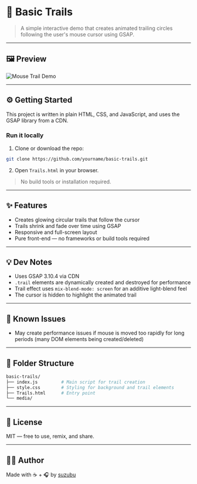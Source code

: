 # 🎯 Basic Trails

> A simple interactive demo that creates animated trailing circles following the user's mouse cursor using GSAP.

---

## 🖼 Preview

![Mouse Trail Demo](./media/basic-trails-demo.gif)

---

## ⚙️ Getting Started

This project is written in plain HTML, CSS, and JavaScript, and uses the GSAP library from a CDN.

### Run it locally

1. Clone or download the repo:
```bash
git clone https://github.com/yourname/basic-trails.git
```

2. Open `Trails.html` in your browser.

> No build tools or installation required.

---

## ✨ Features

- Creates glowing circular trails that follow the cursor
- Trails shrink and fade over time using GSAP
- Responsive and full-screen layout
- Pure front-end — no frameworks or build tools required

---

## 💡 Dev Notes

- Uses GSAP 3.10.4 via CDN
- `.trail` elements are dynamically created and destroyed for performance
- Trail effect uses `mix-blend-mode: screen` for an additive light-blend feel
- The cursor is hidden to highlight the animated trail

---

## 🧪 Known Issues

- May create performance issues if mouse is moved too rapidly for long periods (many DOM elements being created/deleted)

---

## 📂 Folder Structure

```bash
basic-trails/
├── index.js         # Main script for trail creation
├── style.css        # Styling for background and trail elements
├── Trails.html      # Entry point
└── media/           
```

---

## 📜 License

MIT — free to use, remix, and share.

---

## 🙋‍♀️ Author

Made with ☕ + 🎧 by [suzubu](https://github.com/suzubu)
